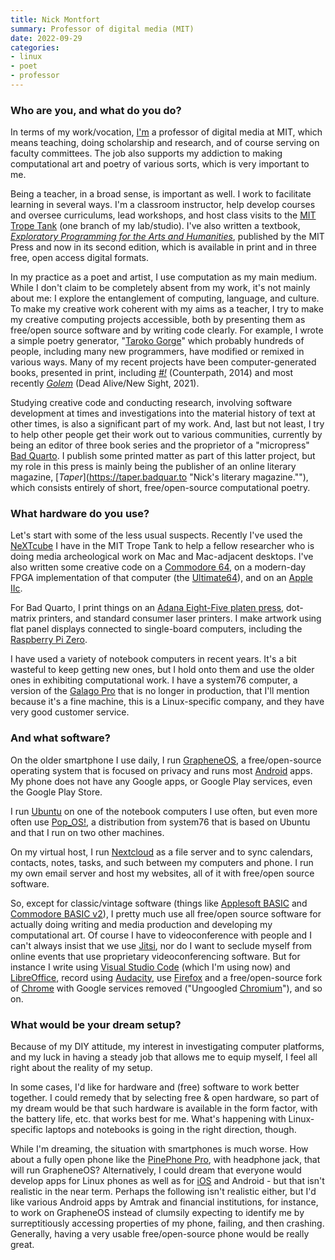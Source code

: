 ```yaml
---
title: Nick Montfort
summary: Professor of digital media (MIT)
date: 2022-09-29
categories:
- linux
- poet
- professor
---
```


### Who are you, and what do you do?

In terms of my work/vocation, [I'm](https://nickm.com/ "Nick's website.") a professor of digital media at MIT, which means teaching, doing scholarship and research, and of course serving on faculty committees. The job also supports my addiction to making computational art and poetry of various sorts, which is very important to me.

Being a teacher, in a broad sense, is important as well. I work to facilitate learning in several ways. I'm a classroom instructor, help develop courses and oversee curriculums, lead workshops, and host class visits to the [MIT Trope Tank](https://tropetank.com/ "A poetic search room at MIT.") (one branch of my lab/studio). I've also written a textbook, [_Exploratory Programming for the Arts and Humanities_](https://nickm.com/ep2e "Nick's programming book for those in the arts and humanities."), published by the MIT Press and now in its second edition, which is available in print and in three free, open access digital formats.

In my practice as a poet and artist, I use computation as my main medium. While I don't claim to be completely absent from my work, it's not mainly about me: I explore the entanglement of computing, language, and culture. To make my creative work coherent with my aims as a teacher, I try to make my creative computing projects accessible, both by presenting them as free/open source software and by writing code clearly. For example, I wrote a simple poetry generator, "[Taroko Gorge](https://nickm.com/taroko_gorge/ "Nick's poetry generator.")" which probably hundreds of people, including many new programmers, have modified or remixed in various ways. Many of my recent projects have been computer-generated books, presented in print, including [_#!_](http://counterpathpress.org/nick-montfort "Nick's programmed poems book.") (Counterpath, 2014) and most recently [_Golem_](https://deadalivemagazine.com/press/golem.html "Nick's computer-generated novel.") (Dead Alive/New Sight, 2021).

Studying creative code and conducting research, involving software development at times and investigations into the material history of text at other times, is also a significant part of my work. And, last but not least, I try to help other people get their work out to various communities, currently by being an editor of three book series and the proprietor of a "micropress" [Bad Quarto](https://badquar.to/ "Nick's publishing company."). I publish some printed matter as part of this latter project, but my role in this press is mainly being the publisher of an online literary magazine, [_Taper_](https://taper.badquar.to "Nick's literary magazine.""), which consists entirely of short, free/open-source computational poetry.

### What hardware do you use?

Let's start with some of the less usual suspects. Recently I've used the [NeXTcube][] I have in the MIT Trope Tank to help a fellow researcher who is doing media archeological work on Mac and Mac-adjacent desktops. I've also written some creative code on a [Commodore 64][commodore-64], on a modern-day FPGA implementation of that computer (the [Ultimate64][]), and on an [Apple IIc][iic].

For Bad Quarto, I print things on an [Adana Eight-Five platen press][adana-eight-five], dot-matrix printers, and standard consumer laser printers. I make artwork using flat panel displays connected to single-board computers, including the [Raspberry Pi Zero][raspberry-pi-zero].

I have used a variety of notebook computers in recent years. It's a bit wasteful to keep getting new ones, but I hold onto them and use the older ones in exhibiting computational work. I have a system76 computer, a version of the [Galago Pro][galago-pro] that is no longer in production, that I'll mention because it's a fine machine, this is a Linux-specific company, and they have very good customer service.

### And what software?

On the older smartphone I use daily, I run [GrapheneOS][], a free/open-source operating system that is focused on privacy and runs most [Android][] apps. My phone does not have any Google apps, or Google Play services, even the Google Play Store.

I run [Ubuntu][] on one of the notebook computers I use often, but even more often use [Pop_OS!][pop-os], a distribution from system76 that is based on Ubuntu and that I run on two other machines.

On my virtual host, I run [Nextcloud][] as a file server and to sync calendars, contacts, notes, tasks, and such between my computers and phone. I run my own email server and host my websites, all of it with free/open source software.

So, except for classic/vintage software (things like [Applesoft BASIC][applesoft-basic] and [Commodore BASIC v2][commodore-basic]), I pretty much use all free/open source software for actually doing writing and media production and developing my computational art. Of course I have to videoconference with people and I can't always insist that we use [Jitsi][], nor do I want to seclude myself from online events that use proprietary videoconferencing software. But for instance I write using [Visual Studio Code][visual-studio-code] (which I'm using now) and [LibreOffice][], record using [Audacity][], use [Firefox][] and a free/open-source fork of [Chrome][] with Google services removed ("Ungoogled [Chromium][]"), and so on.

### What would be your dream setup?

Because of my DIY attitude, my interest in investigating computer platforms, and my luck in having a steady job that allows me to equip myself, I feel all right about the reality of my setup.

In some cases, I'd like for hardware and (free) software to work better together. I could remedy that by selecting free & open hardware, so part of my dream would be that such hardware is available in the form factor, with the battery life, etc. that works best for me. What's happening with Linux-specific laptops and notebooks is going in the right direction, though.

While I'm dreaming, the situation with smartphones is much worse. How about a fully open phone like the [PinePhone Pro][pinephone-pro], with headphone jack, that will run GrapheneOS? Alternatively, I could dream that everyone would develop apps for Linux phones as well as for [iOS][] and Android - but that isn't realistic in the near term. Perhaps the following isn't realistic either, but I'd like various Android apps by Amtrak and financial institutions, for instance, to work on GrapheneOS instead of clumsily expecting to identify me by surreptitiously accessing properties of my phone, failing, and then crashing. Generally, having a very usable free/open-source phone would be really great.

[adana-eight-five]: https://letterpresscommons.com/press/adana-eight-five/ "A printing press."
[android]: https://developers.google.com/android/?csw=1 "A mobile phone platform."
[applesoft-basic]: https://en.wikipedia.org/wiki/Applesoft_BASIC "A version of BASIC included with Apple II computers."
[audacity]: https://sourceforge.net/projects/audacity/ "An open-source, cross-platform audio editor."
[chrome]: https://www.google.com/intl/en/chrome/ "A WebKit-based browser, where each tab runs in its own thread."
[chromium]: https://www.chromium.org/ "Open-source builds of the Chrome web browser."
[commodore-64]: https://en.wikipedia.org/wiki/Commodore_64 "An 8-bit computer."
[commodore-basic]: https://en.wikipedia.org/wiki/Commodore_BASIC "An interpreted programming language."
[firefox]: https://www.mozilla.org/en-US/firefox/new/ "A cross-platform open-source web browser."
[galago-pro]: https://system76.com/laptops/galago "A 14 inch PC laptop."
[grapheneos]: https://grapheneos.org/ "An open-source mobile OS compatible with Android."
[iic]: https://en.wikipedia.org/wiki/Apple_IIc "A desktop computer."
[ios]: https://www.apple.com/ios/ios-16/ "A mobile operating system."
[jitsi]: https://jitsi.org "Open source video conferencing software."
[libreoffice]: https://www.libreoffice.org/ "A free, open-source productivity suit."
[nextcloud]: https://en.wikipedia.org/wiki/Nextcloud "A self-hosted file syncing service."
[nextcube]: https://en.wikipedia.org/wiki/NeXTcube "An old workstation computer."
[pinephone-pro]: https://www.pine64.org/pinephonepro/ "A 6 inch Linux smartphone."
[pop-os]: https://pop.system76.com/ "A Linux-based operating system."
[raspberry-pi-zero]: https://www.raspberrypi.com/news/raspberry-pi-zero/ "A tiny hackable computer."
[ubuntu]: https://ubuntu.com/ "A Unix distribution."
[ultimate64]: http://web.archive.org/web/20221207174113/https://ultimate64.com/ "A modern take on the Commodore 64."
[visual-studio-code]: https://code.visualstudio.com/ "A development IDE."
